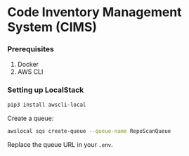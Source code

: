 # Code Inventory Management System (CIMS)

### Prerequisites
1. Docker
2. AWS CLI

### Setting up LocalStack

```bash
pip3 install awscli-local
```
Create a queue:
```bash
awslocal sqs create-queue --queue-name RepoScanQueue
```
Replace the queue URL in your `.env`.